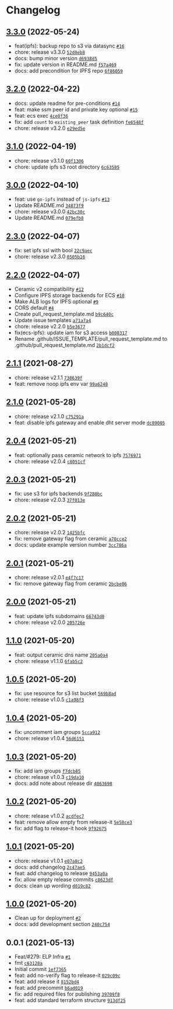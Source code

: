 # Changelog

## [3.3.0](https://github.com/ceramicnetwork/terraform-aws-ceramic/compare/3.2.0...3.3.0) (2022-05-24)

- feat(ipfs): backup repo to s3 via datasync [`#16`](https://github.com/ceramicnetwork/terraform-aws-ceramic/pull/16)
- chore: release v3.3.0 [`52d0eb8`](https://github.com/ceramicnetwork/terraform-aws-ceramic/commit/52d0eb81bc3c89183acf04c29a5e07d63c379ce3)
- docs: bump minor version [`d6938d5`](https://github.com/ceramicnetwork/terraform-aws-ceramic/commit/d6938d5c70c516edbfad734b9bcc8aa651bd137e)
- fix: update version in README.md [`f57a469`](https://github.com/ceramicnetwork/terraform-aws-ceramic/commit/f57a469fe49e183484e7fc6d3c0f227decfad996)
- docs: add precondition for IPFS repo [`6f86059`](https://github.com/ceramicnetwork/terraform-aws-ceramic/commit/6f86059a9ca2dde56bb987380604b6e70ad02fbf)

## [3.2.0](https://github.com/ceramicnetwork/terraform-aws-ceramic/compare/3.1.0...3.2.0) (2022-04-22)

- docs: update readme for pre-conditions [`#14`](https://github.com/ceramicnetwork/terraform-aws-ceramic/pull/14)
- feat: make ssm peer id and private key optional [`#15`](https://github.com/ceramicnetwork/terraform-aws-ceramic/pull/15)
- feat: ecs exec [`4ce0f36`](https://github.com/ceramicnetwork/terraform-aws-ceramic/commit/4ce0f36fc9ac369e8d472c774bf9f56ab61ab5b4)
- fix: add `count` to `existing_peer` task definition [`fe6548f`](https://github.com/ceramicnetwork/terraform-aws-ceramic/commit/fe6548ffcbca6df98603781bf5aa3d1d9cfd58c6)
- chore: release v3.2.0 [`e29ed5e`](https://github.com/ceramicnetwork/terraform-aws-ceramic/commit/e29ed5e4b29a07ae42e638e26b3dc1312ecb3d88)

## [3.1.0](https://github.com/ceramicnetwork/terraform-aws-ceramic/compare/3.0.0...3.1.0) (2022-04-19)

- chore: release v3.1.0 [`60f1306`](https://github.com/ceramicnetwork/terraform-aws-ceramic/commit/60f13061f827b9291edb439276ff9efe1cfd99e9)
- chore: update ipfs s3 root directory [`6c63585`](https://github.com/ceramicnetwork/terraform-aws-ceramic/commit/6c6358534547bd00bb63927d78c15d1510d4327b)

## [3.0.0](https://github.com/ceramicnetwork/terraform-aws-ceramic/compare/2.3.0...3.0.0) (2022-04-10)

- feat: use `go-ipfs` instead of `js-ipfs` [`#13`](https://github.com/ceramicnetwork/terraform-aws-ceramic/pull/13)
- Update README.md [`34873f9`](https://github.com/ceramicnetwork/terraform-aws-ceramic/commit/34873f9294128b53c4f8558e226e46e139e7f22d)
- chore: release v3.0.0 [`42bc30c`](https://github.com/ceramicnetwork/terraform-aws-ceramic/commit/42bc30c60c0ef113f6a45218b44e6136fa603b06)
- Update README.md [`079efb8`](https://github.com/ceramicnetwork/terraform-aws-ceramic/commit/079efb8126a0b51ef35e3c1543c612cfca57ebbc)

## [2.3.0](https://github.com/ceramicnetwork/terraform-aws-ceramic/compare/2.2.0...2.3.0) (2022-04-07)

- fix: set ipfs ssl with bool [`22c9aec`](https://github.com/ceramicnetwork/terraform-aws-ceramic/commit/22c9aec0cd9775cb35b52556f3ed09c42c6e81cd)
- chore: release v2.3.0 [`0505b16`](https://github.com/ceramicnetwork/terraform-aws-ceramic/commit/0505b16469d4ab9f6edff5b03556a8a15b605012)

## [2.2.0](https://github.com/ceramicnetwork/terraform-aws-ceramic/compare/2.1.1...2.2.0) (2022-04-07)

- Ceramic v2 compatibility [`#12`](https://github.com/ceramicnetwork/terraform-aws-ceramic/pull/12)
- Configure IPFS storage backends for ECS [`#10`](https://github.com/ceramicnetwork/terraform-aws-ceramic/pull/10)
- Make ALB logs for IPFS optional [`#9`](https://github.com/ceramicnetwork/terraform-aws-ceramic/pull/9)
- CORS default [`#4`](https://github.com/ceramicnetwork/terraform-aws-ceramic/pull/4)
- Create pull_request_template.md [`b9c640c`](https://github.com/ceramicnetwork/terraform-aws-ceramic/commit/b9c640c458c2d6eb7584b723e7b1470cce726c6d)
- Update issue templates [`a71a7a4`](https://github.com/ceramicnetwork/terraform-aws-ceramic/commit/a71a7a45a46e31485d737418d9c41939c8af0321)
- chore: release v2.2.0 [`b5e3677`](https://github.com/ceramicnetwork/terraform-aws-ceramic/commit/b5e3677acf3d8190878a11b6d0115df013933db4)
- fix(ecs-ipfs): update iam for s3 access [`b008317`](https://github.com/ceramicnetwork/terraform-aws-ceramic/commit/b008317b2d2da2d1e32a1c6dd7034ed8443934e9)
- Rename .github/ISSUE_TEMPLATE/pull_request_template.md to .github/pull_request_template.md [`2b1dcf2`](https://github.com/ceramicnetwork/terraform-aws-ceramic/commit/2b1dcf2ca8399e80a9cd5b06090495cd4e65b7b5)

## [2.1.1](https://github.com/ceramicnetwork/terraform-aws-ceramic/compare/2.1.0...2.1.1) (2021-08-27)

- chore: release v2.1.1 [`738639f`](https://github.com/ceramicnetwork/terraform-aws-ceramic/commit/738639f8020b8d80def0d0e19f30d8e21d46ca95)
- feat: remove noop ipfs env var [`99a6248`](https://github.com/ceramicnetwork/terraform-aws-ceramic/commit/99a6248efeb629642a20fcddb3acf31b204f3332)

## [2.1.0](https://github.com/ceramicnetwork/terraform-aws-ceramic/compare/2.0.4...2.1.0) (2021-05-28)

- chore: release v2.1.0 [`c75291a`](https://github.com/ceramicnetwork/terraform-aws-ceramic/commit/c75291a8aef8253440a3724a2d86d7c56278bdf4)
- feat: disable ipfs gateway and enable dht server mode [`dc89005`](https://github.com/ceramicnetwork/terraform-aws-ceramic/commit/dc89005baa45d15beb68b0297f7301466df376d4)

## [2.0.4](https://github.com/ceramicnetwork/terraform-aws-ceramic/compare/2.0.3...2.0.4) (2021-05-21)

- feat: optionally pass ceramic network to ipfs [`7576971`](https://github.com/ceramicnetwork/terraform-aws-ceramic/commit/7576971933c1dfb987542112c12a31e7436a86ac)
- chore: release v2.0.4 [`c8051cf`](https://github.com/ceramicnetwork/terraform-aws-ceramic/commit/c8051cf81e0c24d40688ff69dce3f4ede3b7bb6b)

## [2.0.3](https://github.com/ceramicnetwork/terraform-aws-ceramic/compare/2.0.2...2.0.3) (2021-05-21)

- fix: use s3 for ipfs backends [`9f280bc`](https://github.com/ceramicnetwork/terraform-aws-ceramic/commit/9f280bc748d4d89e758dc5ad16e9cc8a5d1e6b41)
- chore: release v2.0.3 [`37f013e`](https://github.com/ceramicnetwork/terraform-aws-ceramic/commit/37f013e47a460e23cdca2c058af5a51516decd7e)

## [2.0.2](https://github.com/ceramicnetwork/terraform-aws-ceramic/compare/2.0.1...2.0.2) (2021-05-21)

- chore: release v2.0.2 [`1425bfc`](https://github.com/ceramicnetwork/terraform-aws-ceramic/commit/1425bfcb30aee8e26029ab2952492c256c37168a)
- fix: remove gateway flag from ceramic [`a70cce2`](https://github.com/ceramicnetwork/terraform-aws-ceramic/commit/a70cce23e72a8564631c2a58538c48c17bbb0514)
- docs: update example version number [`3cc786a`](https://github.com/ceramicnetwork/terraform-aws-ceramic/commit/3cc786a553fc5bc51d27f0c0e924d541ac6c664a)

## [2.0.1](https://github.com/ceramicnetwork/terraform-aws-ceramic/compare/2.0.0...2.0.1) (2021-05-21)

- chore: release v2.0.1 [`e4f7c17`](https://github.com/ceramicnetwork/terraform-aws-ceramic/commit/e4f7c170991606a6773172a5dc2fc99c5727d50f)
- fix: remove gateway flag from ceramic [`2bcbe06`](https://github.com/ceramicnetwork/terraform-aws-ceramic/commit/2bcbe061278ab05761681b2155f7507fcc6175c9)

## [2.0.0](https://github.com/ceramicnetwork/terraform-aws-ceramic/compare/1.1.0...2.0.0) (2021-05-21)

- feat: update ipfs subdomains [`66743d0`](https://github.com/ceramicnetwork/terraform-aws-ceramic/commit/66743d052bcd8f0b0c171aeaed48c72923ebf7a9)
- chore: release v2.0.0 [`205726e`](https://github.com/ceramicnetwork/terraform-aws-ceramic/commit/205726efe3c415832c8bffc15d4dd65887badbc9)

## [1.1.0](https://github.com/ceramicnetwork/terraform-aws-ceramic/compare/1.0.5...1.1.0) (2021-05-20)

- feat: output ceramic dns name [`205a0a4`](https://github.com/ceramicnetwork/terraform-aws-ceramic/commit/205a0a4aad41df21264cc048e456e597bcc71be0)
- chore: release v1.1.0 [`6fab5c2`](https://github.com/ceramicnetwork/terraform-aws-ceramic/commit/6fab5c219e0c249ab88ee07e0c40348709218d2c)

## [1.0.5](https://github.com/ceramicnetwork/terraform-aws-ceramic/compare/1.0.4...1.0.5) (2021-05-20)

- fix: use resource for s3 list bucket [`569b8ad`](https://github.com/ceramicnetwork/terraform-aws-ceramic/commit/569b8ad97660fe85ec554719ac8acd39f0873dec)
- chore: release v1.0.5 [`c1a98f3`](https://github.com/ceramicnetwork/terraform-aws-ceramic/commit/c1a98f39137448c610315cf22c1f0bacfeaaea4c)

## [1.0.4](https://github.com/ceramicnetwork/terraform-aws-ceramic/compare/1.0.3...1.0.4) (2021-05-20)

- fix: uncomment iam groups [`5cca912`](https://github.com/ceramicnetwork/terraform-aws-ceramic/commit/5cca9126d139c517d3129971fd7f9c12783152e1)
- chore: release v1.0.4 [`56d6151`](https://github.com/ceramicnetwork/terraform-aws-ceramic/commit/56d61516c37503e67d9ce760c5b080e7793b6400)

## [1.0.3](https://github.com/ceramicnetwork/terraform-aws-ceramic/compare/1.0.2...1.0.3) (2021-05-20)

- fix: add iam groups [`f7dcb85`](https://github.com/ceramicnetwork/terraform-aws-ceramic/commit/f7dcb85ee6964d664eacc39188ca6aedfe07a10b)
- chore: release v1.0.3 [`c19da10`](https://github.com/ceramicnetwork/terraform-aws-ceramic/commit/c19da10beac7a665863bfa4d3dfc2de7f92fc99e)
- docs: add note about release dir [`4063698`](https://github.com/ceramicnetwork/terraform-aws-ceramic/commit/4063698cd790d1cc6230c39e0f2e4075313de037)

## [1.0.2](https://github.com/ceramicnetwork/terraform-aws-ceramic/compare/1.0.1...1.0.2) (2021-05-20)

- chore: release v1.0.2 [`acdfec7`](https://github.com/ceramicnetwork/terraform-aws-ceramic/commit/acdfec7dc57ef08ba3d5a46d225679dcdc90f51d)
- feat: remove allow empty from release-it [`5e50ce3`](https://github.com/ceramicnetwork/terraform-aws-ceramic/commit/5e50ce368207100ff3a6444d2c7974287ac5d5dc)
- fix: add flag to release-it hook [`9f92675`](https://github.com/ceramicnetwork/terraform-aws-ceramic/commit/9f926754240f6d8f3c3f83c31b1a7b2a77d38394)

## [1.0.1](https://github.com/ceramicnetwork/terraform-aws-ceramic/compare/1.0.0...1.0.1) (2021-05-20)

- chore: release v1.0.1 [`e07a8c2`](https://github.com/ceramicnetwork/terraform-aws-ceramic/commit/e07a8c201a354c20ee984b5807767ecf30a63a28)
- docs: add changelog [`2c47ae5`](https://github.com/ceramicnetwork/terraform-aws-ceramic/commit/2c47ae5acc6d26077a23f59f664084dcb6adeb8e)
- feat: add changelog to release [`9453a0a`](https://github.com/ceramicnetwork/terraform-aws-ceramic/commit/9453a0a23b1e211a5bbc7f3f83abce4bfcd3c4c1)
- fix: allow empty release commits [`c8623df`](https://github.com/ceramicnetwork/terraform-aws-ceramic/commit/c8623dfb2ea31703ab82bdbb52db74e3bdc07242)
- docs: clean up wording [`d019c82`](https://github.com/ceramicnetwork/terraform-aws-ceramic/commit/d019c8209d0a00d6a2fdca119b75805b29244adb)

## [1.0.0](https://github.com/ceramicnetwork/terraform-aws-ceramic/compare/0.0.1...1.0.0) (2021-05-20)

- Clean up for deployment [`#2`](https://github.com/ceramicnetwork/terraform-aws-ceramic/pull/2)
- docs: add development section [`240c754`](https://github.com/ceramicnetwork/terraform-aws-ceramic/commit/240c7544a96137b622c7d9d0f8d37e5e19513a81)

## 0.0.1 (2021-05-13)

- Feat/#279: ELP Infra [`#1`](https://github.com/ceramicnetwork/terraform-aws-ceramic/pull/1)
- fmt [`c63128a`](https://github.com/ceramicnetwork/terraform-aws-ceramic/commit/c63128aa810dd051ef348523e3bdb79364fbfb8a)
- Initial commit [`1ef7365`](https://github.com/ceramicnetwork/terraform-aws-ceramic/commit/1ef7365ed101ba589ba124e26493db22c182298d)
- feat: add no-verify flag to release-it [`029c09c`](https://github.com/ceramicnetwork/terraform-aws-ceramic/commit/029c09c21a5b43ba16ec55dbe7f30356c0a3435e)
- feat: add release it [`8152bd4`](https://github.com/ceramicnetwork/terraform-aws-ceramic/commit/8152bd44f7f2e8fb09f1590ebf51d33124d5daba)
- feat: add precommit [`b6ad019`](https://github.com/ceramicnetwork/terraform-aws-ceramic/commit/b6ad0193b45546abf353992f478cae83fac96cce)
- fix: add required files for publishing [`39709f8`](https://github.com/ceramicnetwork/terraform-aws-ceramic/commit/39709f86167f96c972616ba265bc3c605ca53f8a)
- feat: add standard terraform structure [`913df25`](https://github.com/ceramicnetwork/terraform-aws-ceramic/commit/913df25dfbed6514fb256be416f95163f42c15e0)
